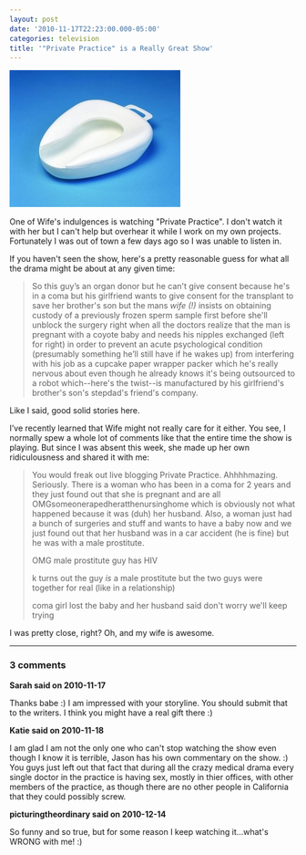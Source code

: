 ```yaml
---
layout: post
date: '2010-11-17T22:23:00.000-05:00'
categories: television
title: '"Private Practice" is a Really Great Show'
---
```


![](/assets/2010/bed_pan.jpg)

One of Wife's indulgences is watching "Private Practice". I don't watch it with her but I can't help but overhear it while I work on my own projects. Fortunately I was out of town a few days ago so I was unable to listen in.

If you haven't seen the show, here's a pretty reasonable guess for what all the drama might be about at any given time:

> So this guy’s an organ donor but he can't give consent because he's in a coma but his girlfriend wants to give consent for the transplant to save her brother's son but the mans *wife (!)* insists on obtaining custody of a previously frozen sperm sample first before she'll unblock the surgery right when all the doctors realize that the man is pregnant with a coyote baby and needs his nipples exchanged (left for right) in order to prevent an acute psychological condition (presumably something he’ll still have if he wakes up) from interfering with his job as a cupcake paper wrapper packer which he's really nervous about even though he already knows it's being outsourced to a robot which--here's the twist--is manufactured by his girlfriend's brother's son's stepdad's friend's company.

Like I said, good solid stories here.

I’ve recently learned that Wife might not really care for it either. You see, I normally spew a whole lot of comments like that the entire time the show is playing. But since I was absent this week, she made up her own ridiculousness and shared it with me:

> You would freak out live blogging Private Practice. Ahhhhmazing. Seriously. There is a woman who has been in a coma for 2 years and they just found out that she is pregnant and are all OMGsomeonerapedheratthenursinghome which is obviously not what happened because it was (duh) her husband. Also, a woman just had a bunch of surgeries and stuff and wants to have a baby now and we just found out that her husband was in a car accident (he is fine) but he was with a male prostitute.   
>
>OMG male prostitute guy has HIV  
>
>k turns out the guy *is* a male prostitute but the two guys were together for real (like in a relationship)  
>
>coma girl lost the baby and her husband said don't worry we'll keep trying

I was pretty close, right? Oh, and my wife is awesome.

---

### 3 comments

**Sarah said on 2010-11-17**

Thanks babe :)  I am impressed with your storyline.  You should submit that to the writers.  I think you might have a real gift there :)

**Katie said on 2010-11-18**

I am glad I am not the only one who can't stop watching the show even though I know it is terrible, Jason has his own commentary on the show. :)  You guys just left out that fact that during all the crazy medical drama every single doctor in the practice is having sex, mostly in thier offices, with other members of the practice, as though there are no other people in California that they could possibly screw.

**picturingtheordinary said on 2010-12-14**

So funny and so true, but for some reason I keep watching it...what's WRONG with me! :)
